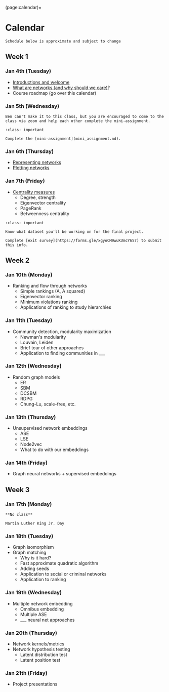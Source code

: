 (page:calendar)=
# Calendar 
```{note}
Schedule below is approximate and subject to change
```

## Week 1
### Jan 4th (Tuesday)
- [Introductions and welcome](https://bdpedigo.github.io/networks-course/welcome.html)
- [What are networks (and why should we care)]([what_are_networks](https://bdpedigo.github.io/networks-course/what_are_networks.html))?
- Course roadmap (go over this calendar)


### Jan 5th (Wednesday)
```{warning} 
Ben can't make it to this class, but you are encouraged to come to the class via zoom and help each other complete the mini-assignment.
```

```{admonition} Due
:class: important

Complete the [mini-assignment](mini_assignment.md).
```

### Jan 6th (Thursday)
- [Representing networks](representing_networks.ipynb)
- [Plotting networks](plotting_networks.ipynb)

### Jan 7th (Friday)
- [Centrality measures](centrality.ipynb)
   - Degree, strength
   - Eigenvector centrality
   - PageRank
   - Betweenness centrality

```{admonition} Due
:class: important

Know what dataset you'll be working on for the final project.

Complete [exit survey](https://forms.gle/xgyoCM9wuKUmcY6S7) to submit this info.
```

## Week 2
### Jan 10th (Monday)
- Ranking and flow through networks
   - Simple rankings (A, A squared)
   - Eigenvector ranking
   - Minimum violations ranking
   - Applications of ranking to study hierarchies

### Jan 11th (Tuesday)
- Community detection, modularity maximization
   - Newman's modularity
   - Louvain, Leiden
   - Brief tour of other approaches
   - Application to finding communities in ___

### Jan 12th (Wednesday)
- Random graph models
   - ER
   - SBM
   - DCSBM
   - RDPG
   - Chung-Lu, scale-free, etc.

### Jan 13th (Thursday)
- Unsupervised network embeddings
  - ASE
  - LSE 
  - Node2vec
  - What to do with our embeddings 

### Jan 14th (Friday)
- Graph neural networks + supervised embeddings

## Week 3
### Jan 17th (Monday)
```{warning} 
**No class**

Martin Luther King Jr. Day
```

### Jan 18th (Tuesday)
- Graph isomorphism
- Graph matching
   - Why is it hard?
   - Fast approximate quadratic algorithm
   - Adding seeds
   - Application to social or criminal networks
   - Application to ranking

### Jan 19th (Wednesday)
- Multiple network embedding
   - Omnibus embedding
   - Multiple ASE
   - ___ neural net approaches

### Jan 20th (Thursday)
- Network kernels/metrics
- Network hypothesis testing
   - Latent distribution test
   - Latent position test 

### Jan 21th (Friday)
- Project presentations
